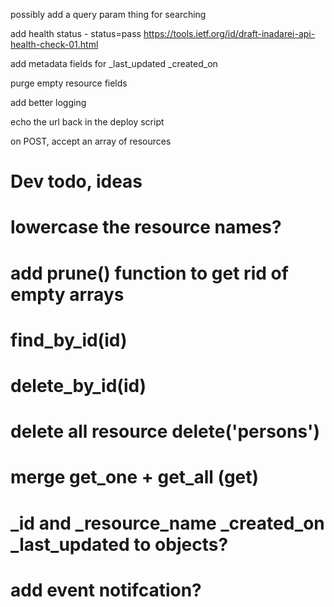 possibly add a query param thing for searching

add health status - status=pass
https://tools.ietf.org/id/draft-inadarei-api-health-check-01.html

add metadata fields for _last_updated _created_on

purge empty resource fields

add better logging

echo the url back in the deploy script

on POST, accept an array of resources



#
# Dev todo, ideas
#
# lowercase the resource names?
# add prune() function to get rid of empty arrays
# find_by_id(id)
# delete_by_id(id)
# delete all resource  delete('persons')
# merge get_one + get_all (get)
# _id and _resource_name _created_on _last_updated to objects?
# add event notifcation?
